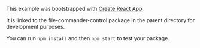 This example was bootstrapped with [Create React App](https://github.com/facebook/create-react-app).

It is linked to the file-commander-control package in the parent directory for development purposes.

You can run `npm install` and then `npm start` to test your package.
